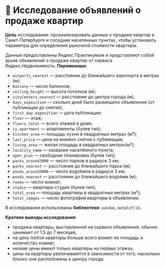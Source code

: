 # 🔑 Исследование объявлений о продаже квартир

**Цель** исследования: проанализировать данные о продаже квартир в Санкт-Петербурге и соседних населенных пунктах, чтобы установить параметры для определения рыночной стоимости квартиры.

Данные предоставлены Яндекс.Практикумом и представляют собой архив объявлений о продаже квартир от сервиса Яндекс.Недвижимость. **Переменные**:
- `airports_nearest` — расстояние до ближайшего аэропорта в метрах (м);
- `balcony` — число балконов;
- `ceiling_height` — высота потолков (м);
- `cityCenters_nearest` — расстояние до центра города (м);
- `days_exposition` — сколько дней было размещено объявление (от публикации до снятия);
- `first_day_exposition` — дата публикации;
- `floor` — этаж;
- `floors_total` — всего этажей в доме;
- `is_apartment` — апартаменты (булев тип);
- `kitchen_area` — площадь кухни в квадратных метрах (м²);
- `last_price` — цена на момент снятия с публикации;
- `living_area` — жилая площадь в квадратных метрах(м²);
- `locality_name` — название населённого пункта;
- `open_plan` — свободная планировка (булев тип);
- `parks_around3000` — число парков в радиусе 3 км;
- `parks_nearest` — расстояние до ближайшего парка (м);
- `ponds_around3000` — число водоёмов в радиусе 3 км;
- `ponds_nearest` — расстояние до ближайшего водоёма (м);
- `rooms` — число комнат;
- `studio` — квартира-студия (булев тип);
- `total_area` — площадь квартиры в квадратных метрах (м²);
- `total_images` — число фотографий квартиры в объявлении.

В исследовании использованы **библиотеки**: `pandas`, `matplotlib`.

**Краткие выводы исследования**:
- продажа квартиры, выставленной на сервисе объявлений, обычно занимает от 1.5 до 7 месяцев,
- на цену любой квартиры больше всего влияет ее площадь и количество комнат,
- низкие цены имеют только квартиры на первых этажах,
- цены на квартиры увеличиваются в зависимости от того, насколько близко они расположены к центру города.